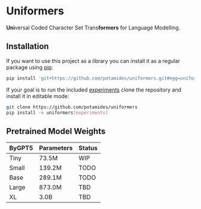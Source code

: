 # Uniformers
**Uni**versal Coded Character Set Trans**formers** for Language Modelling.

## Installation
If you want to use this project as a library you can install it as a regular
package using [pip](https://pip.pypa.io/en/stable):
```sh
pip install 'git+https://github.com/potamides/uniformers.git#egg=uniformers'
```
If your goal is to run the included [experiments](experiments) clone the
repository and install it in editable mode:
 ```sh
git clone https://github.com/potamides/uniformers
pip install -e uniformers[experiments]
 ```

## Pretrained Model Weights
| ByGPT5 | Parameters | Status |
|:-------|:-----------|:-------|
| Tiny   | 73.5M      | WIP    |
| Small  | 139.2M     | TODO   |
| Base   | 289.1M     | TODO   |
| Large  | 873.0M     | TBD    |
| XL     | 3.0B       | TBD    |
